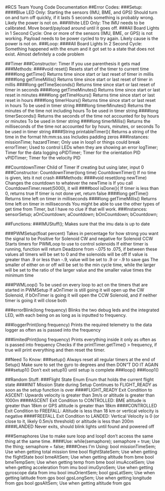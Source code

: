 #RCS Team Young Code Documentation
##Error Codes:
###Setup:
####Blue LED Only:
Starting the sensors (IMU, BME, and GPS)
Should turn on and turn off quickly, if it lasts 5 seconds something is probably wrong. Likely the power is not on.
###White LED Only:
The IMU needs to be calibrated. Move board/payload around until it goes off.
###All Board Lights in 1 Second Cycle:
One or more of the sensors (IMU, BME, or GPS) is not working.
Payload needs to be power cycled to try again. Likely cause is the power is not on.
###Loop:
####All Board Lights In 2 Second Cycle:
Something happened with the enum and it got set to a state that does not exist. Almost definitely a code problem

##Timer
###Constructor:
Timer
If you use parenthesis it gets mad
###Methods:
####void reset()
Resets start of the timer to current time
####long getTime()
Returns time since start or last reset of timer in millis
####long getTimeMillis()
Returns time since start or last reset of timer in millis
####long getTimeSeconds()
Returns time since start or last reset of timer in seconds
####long getTimeMinutes()
Returns time since start or last reset in minutes
####long getTimeHours()
Returns time since start or last reset in hours
####long timerHours()
Returns time since start or last reset in hours
To be used in timer string
####long timerMinutes()
Returns the minutes of the time not including hours
To be used in timer string
####long timerSeconds()
Returns the seconds of the time not accounted for by hours or minutes
To be used in timer string
####long timerMillis()
Returns the milliseconds of the time not accounted for by hours, minutes, or seconds
To be used in timer string
####String printableTimer(){
Returns a string of the time in the format hh:mm:ss.sss
Includes padding zeros
###Instances:
missionTime;
hazardTimer;
Only use in loop1 or things could break
errorTimer;
Used to control LEDs when they are showing an error
logTimer;
Timer for the data logging
oPIDTimer;
Timer for the orientation PID
vPIDTimer;
Timer for the velocity PID

##CountdownTimer
Child of Timer
If creating but using later, input 0
###Constructor:
CountdownTimer(long time)
CountdownTimer()
If no time is given, lets it not crash
###Methods:
####void reset(long newTime)
Changes the countdown to whatever the newTime is
If you call CountdownTimer.reset(5000), it will 
####bool isDone(){
If timer is less than 0, returns true
If timer is not done yet, return false
####long getTime()
Returns time left on timer in milliseconds
####long getTimeMillis()
Returns time left on timer in milliseconds
You might be able to use the other types of get time from Timer, but I have no clue if that will work.
###Instances:
sensorSetup;
aOnCountdown;
aCountdown;
bOnCountdown;
bCountdown;

##Functions:
###IMUStuff();
Makes sure that the imu data is up to date

###PWMSetup(float percent)
Takes in percentage for how strong you want the signal to be
Positive for Solenoid CW and negative for Solenoid CCW
Starts timers for PWMLoop to use to control solenoids
If either timer is running, function will return
Deadzone from -.075 to .075, if between these values all timers will be set to 0 and the solenoids will be off
If value is greater than .9 or less than -.9, value will be set to .9 or -.9 to save gas
The smaller of either on or off will be set to the min cycle time, while the larger will be set to the ratio of the larger value and the smaller value times the minimum time

###PWMLoop()
To be used on every loop to act on the timers that are started in PWMSetup
If aOnTimer is still going it will open up the CW Solenoid, if bOnTimer is going it will open the CCW Solenoid, and if neither timer is going it will close both

###errorBlink(long frequency)
Blinks the two debug leds and the integrated LED, with each being on as long as is inputted to frequency.

###loggerPrint(long frequency)
Prints the required telemetry to the data logger as often as is passed into the frequency

###limitedPrint(long frequency)
Prints everything inside it only as often as is passed into frequency
Checks if the printTimer.getTime() > frequency, if true will print everything and then reset the timer.

##Need To Know:
###setup()
Always reset all regular timers at the end of Setup()
Make sure to set the gyro to degrees and then DON”T DO IT AGAIN
###setup1()
Don’t exit setup1() until setup is complete
###loop()
###loop1()

##Random Stuff:
###Flight State Enum
Enum that holds the current flight state
####INIT
Mission State during Setup
Continues to FLIGHT_READY as soon as the setup function is over
####FLIGHT_READY
Exit Condition to ASCENT:
Upwards velocity is greater than 3m/s or altitude is greater than 1000m
####ASCENT
Exit Condition to CONTROLLED:
BME altitude is greater than 18km or GPS altitude is greater than 18km
####CONTROLLED
Exit Condition to FREEFALL:
Altitude is less than 18 km or vertical velocity is negative
####FREEFALL
Exit Condition to LANDED:
Vertical Velocity is 0 (or close to it, likely 0.5m/s threshold) or altitude is less than 200m
####LANDED
Never exits, should blink lights until found and powered off

###Semaphores
Use to make sure loop and loop1 don’t access the same thing at the same time.
####Use:
while(semaphore);
semaphore = true;
Use the thing;
semaphore = false;
####Ones I’m Using:
bool missionTimeSem;
Use when getting total mission time
bool flightStateSem;
Use when getting the flightState
bool bmeAltSem;
Use when getting altitude from bme
bool bmeTempSem;
Use when getting temp from bme
bool imuAccelSem;
Use when getting acceleration from imu
bool imuGyroSem;
Use when getting gyroscope data from imu
bool imuOrientSem;
bool gpsLatSem;
Use when getting latitude from gps
bool gpsLongSem;
Use when getting longitude from gps
bool gpsAltSem;
Use when getting altitude from gps
